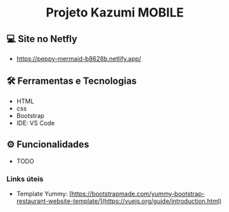 <h1 align="center">Projeto Kazumi MOBILE</h1>

## 💻 Site no Netfly

- https://peppy-mermaid-b8628b.netlify.app/

## 🛠️ Ferramentas e Tecnologias

- HTML 
- css
- Bootstrap
- IDE: VS Code

## ⚙ Funcionalidades
- TODO
 
### Links úteis

- Template Yummy: [https://bootstrapmade.com/yummy-bootstrap-restaurant-website-template/](https://vuejs.org/guide/introduction.html)

